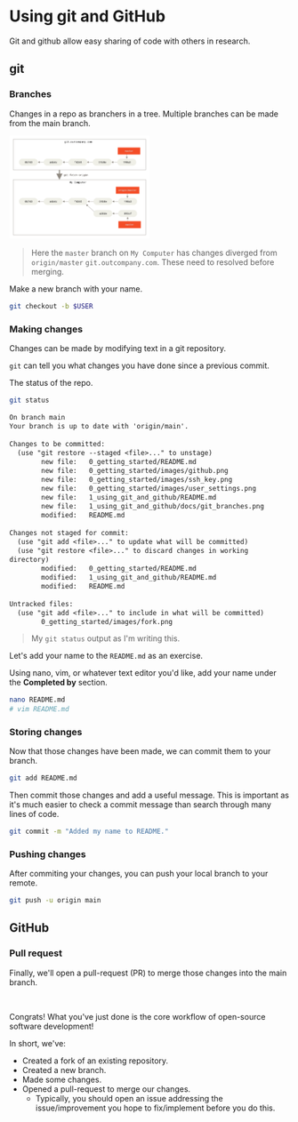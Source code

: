 # Using git and GitHub
Git and github allow easy sharing of code with others in research.

## git

### Branches
Changes in a repo as branchers in a tree. Multiple branches can be made from the main branch.

<img src=docs/git_branches.png width="50%"></img>

> Here the `master` branch on `My Computer` has changes diverged from `origin/master` `git.outcompany.com`. These need to resolved before merging.

Make a new branch with your name.
```bash
git checkout -b $USER
```

### Making changes
Changes can be made by modifying text in a git repository.

`git` can tell you what changes you have done since a previous commit.

The status of the repo.
```bash
git status
```

```
On branch main
Your branch is up to date with 'origin/main'.

Changes to be committed:
  (use "git restore --staged <file>..." to unstage)
        new file:   0_getting_started/README.md
        new file:   0_getting_started/images/github.png
        new file:   0_getting_started/images/ssh_key.png
        new file:   0_getting_started/images/user_settings.png
        new file:   1_using_git_and_github/README.md
        new file:   1_using_git_and_github/docs/git_branches.png
        modified:   README.md

Changes not staged for commit:
  (use "git add <file>..." to update what will be committed)
  (use "git restore <file>..." to discard changes in working directory)
        modified:   0_getting_started/README.md
        modified:   1_using_git_and_github/README.md
        modified:   README.md

Untracked files:
  (use "git add <file>..." to include in what will be committed)
        0_getting_started/images/fork.png
```
> My `git status` output as I'm writing this.

Let's add your name to the `README.md` as an exercise.

Using nano, vim, or whatever text editor you'd like, add your name under the __Completed by__ section.
```bash
nano README.md
# vim README.md
```

### Storing changes
Now that those changes have been made, we can commit them to your branch.
```bash
git add README.md
```

Then commit those changes and add a useful message. This is important as it's much easier to check a commit message than search through many lines of code.
```bash
git commit -m "Added my name to README."
```

### Pushing changes
After commiting your changes, you can push your local branch to your remote.
```bash
git push -u origin main
```

## GitHub

### Pull request
Finally, we'll open a pull-request (PR) to merge those changes into the main branch.

![]()

Congrats! What you've just done is the core workflow of open-source software development!

In short, we've:
* Created a fork of an existing repository.
* Created a new branch.
* Made some changes.
* Opened a pull-request to merge our changes.
    * Typically, you should open an issue addressing the issue/improvement you hope to fix/implement before you do this.
